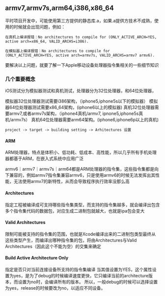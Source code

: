 ## armv7,armv7s,arm64,i386,x86_64

平时项目开发中，可能使用第三方提供的静态库.a，如果.a提供方技术不成熟，使用的时候就会出现问题，例如：
```
在真机上编译报错：No architectures to compile for (ONLY_ACTIVE_ARCH=YES, active arch=x86_64, VALID_ARCHS=i386).

在模拟器上编译报错：No architectures to compile for (ONLY_ACTIVE_ARCH=YES, active arch=armv7s, VALID_ARCHS=armv7 armv6).
```
要解决以上问题，就要了解一下Apple移动设备处理器指令集相关的一些细节知识
 

### 几个重要概念

iOS测试分为模拟器测试和真机测试，处理器分为32位处理器，和64位处理器，

模拟器32位处理器测试需要i386架构，（iphone5,iphone5s以下的模拟器）
模拟器64位处理器测试需要x86_64架构，(iphone6以上的模拟器)
真机32位处理器需要armv7,或者armv7s架构，（iphone4真机/armv7,      ipnone5,iphone5s真机/armv7s）
真机64位处理器需要arm64架构。(iphone6,iphone6p以上的真机)

```
project -> target -> building setting -> Arhitectures 设置
```
#### ARM

ARM处理器，特点是体积小、低功耗、低成本、高性能，所以几乎所有手机处理器都基于ARM，在嵌入式系统中应用广泛

armv6｜armv7｜armv7s｜arm64都是ARM处理器的指令集，这些指令集都是向下兼容的，例如armv7指令集兼容armv6，只是使用armv6的时候无法发挥出其性能，无法使用armv7的新特性，从而会导致程序执行效率没那么高


#### Architectures

指定工程被编译成可支持哪些指令集类型，而支持的指令集越多，就会编译出包含多个指令集代码的数据包，对应生成二进制包就越大，也就是ipa包会变大


#### Valid Architectures

限制可能被支持的指令集的范围，也就是Xcode编译出来的二进制包类型最终从这些类型产生，而编译出哪种指令集的包，将由Architectures与Valid Architectures（因此这个不能为空）的交集来确定


#### Build Active Architecture Only

指定是否只对当前连接设备所支持的指令集编译
当其值设置为YES，这个属性设置为yes，是为了debug的时候编译速度更快，它只编译当前的architecture版本，而设置为no时，会编译所有的版本。 所以，一般debug的时候可以选择设置为yes，release的时候要改为no，以适应不同设备。

 















